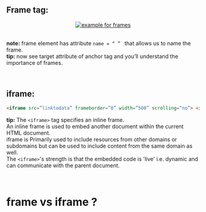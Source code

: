 ## Frame tag:
<div align="center">
<a href="#"><img src="https://user-images.githubusercontent.com/63545175/163706652-51b9495f-65c9-47f1-b4fd-9c01b6e932ab.png" alt="example for frames"></a>

</div>
 
<br/><b>note:</b> frame element has attribute ``name = “ ” `` that allows us to name the frame.
<br/><b>tip:</b> now see target attribute of anchor tag and you’ll understand the importance of frames.


<br/>


## iframe:
```html
<iframe src=”linktodata” frameborder=”0” width=”500” scrolling=“no”> <iframe>
```
<b>tip:</b> The ``<iframe>`` tag specifies an inline frame.
<br/>An inline frame is used to embed another document within the current HTML document.
<br/>iframe is Primarily used to include resources from other domains or subdomains but can be used to include content from the same domain as well. 
<br/>The ``<iframe>``'s strength is that the embedded code is 'live' i.e. dynamic and can communicate with the parent document.
 
<br/> 


# frame vs iframe ?
 

